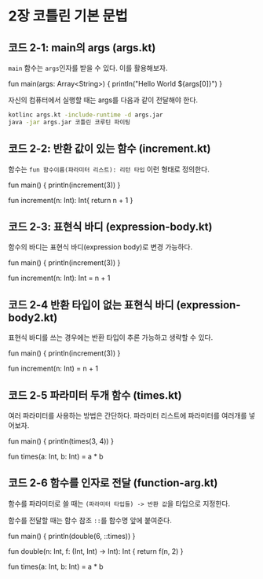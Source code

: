 # 2장 코틀린 기본 문법

## 코드 2-1: main의 args (args.kt)

`main` 함수는 `args`인자를 받을 수 있다. 이를 활용해보자.

<div class="kotlin-playground" args="코틀린 코루틴 화이팅!">
fun main(args: Array&lt;String&gt;) {
    println("Hello World ${args[0]}")
}
</div>

자신의 컴퓨터에서 실행할 때는 args를 다음과 같이 전달해야 한다.

```sh
kotlinc args.kt -include-runtime -d args.jar
java -jar args.jar 코틀린 코루틴 파이팅
```

## 코드 2-2: 반환 값이 있는 함수 (increment.kt)

함수는 `fun 함수이름(파라미터 리스트): 리턴 타입` 이런 형태로 정의한다.

<div class="kotlin-playground">
fun main() {
    println(increment(3))
}

fun increment(n: Int): Int{
    return n + 1
}
</div>

## 코드 2-3: 표현식 바디 (expression-body.kt)

함수의 바디는 표현식 바디(expression body)로 변경 가능하다.

<div class="kotlin-playground">
fun main() {
    println(increment(3))
}

fun increment(n: Int): Int = n + 1
</div>

## 코드 2-4 반환 타입이 없는 표현식 바디 (expression-body2.kt)

표현식 바디를 쓰는 경우에는 반환 타입이 추론 가능하고 생략할 수 있다.

<div class="kotlin-playground">
fun main() {
    println(increment(3))
}

fun increment(n: Int) = n + 1
</div>

## 코드 2-5 파라미터 두개 함수 (times.kt)

여러 파라미터를 사용하는 방법은 간단하다. 파라미터 리스트에 파라미터를 여러개를 넣어보자.

<div class="kotlin-playground">
fun main() {
    println(times(3, 4))
}

fun times(a: Int, b: Int) = a * b
</div>

## 코드 2-6 함수를 인자로 전달 (function-arg.kt)

함수를 파라미터로 쓸 때는 `(파라미터 타입들) -> 반환 값`을 타입으로 지정한다.

함수를 전달할 때는 함수 참조 `::`를 함수명 앞에 붙여준다.

<div class="kotlin-playground">
fun main() {
    println(double(6, ::times))
}

fun double(n: Int, f: (Int, Int) -> Int): Int {
    return f(n, 2)
}

fun times(a: Int, b: Int) = a * b
</div>
